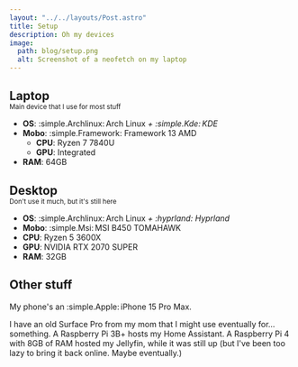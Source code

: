 ```yaml
---
layout: "../../layouts/Post.astro"
title: Setup
description: Oh my devices
image:
  path: blog/setup.png
  alt: Screenshot of a neofetch on my laptop
---
```


<h2 style="margin-bottom: 0;">Laptop</h2>
<p style="margin-top: 0;"><small>Main device that I use for most stuff</small></p>

- **OS**: :simple.Archlinux:&thinsp;Arch Linux _+ :simple.Kde:&thinsp;KDE_
- **Mobo**: :simple.Framework: Framework 13 AMD
  - **CPU**: Ryzen 7 7840U
  - **GPU**: Integrated
- **RAM**: 64GB

<h2 style="margin-bottom: 0;">Desktop</h2>
<p style="margin-top: 0;"><small>Don't use it much, but it's still here</small></p>

- **OS**: :simple.Archlinux:&thinsp;Arch Linux _+ :hyprland:&nbsp;Hyprland_
- **Mobo**: :simple.Msi:&thinsp;MSI B450 TOMAHAWK
- **CPU**: Ryzen 5 3600X
- **GPU**: NVIDIA RTX 2070 SUPER
- **RAM**: 32GB

## Other stuff

My phone's an :simple.Apple:&thinsp;iPhone 15 Pro Max.

I have an old Surface Pro from my mom that I might use eventually for... something. A Raspberry Pi 3B+ hosts my Home Assistant. A Raspberry Pi 4 with 8GB of RAM hosted my Jellyfin, while it was still up (but I've been too lazy to bring it back online. Maybe eventually.)
